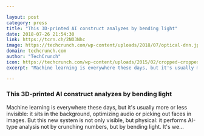 ```yaml
---

layout: post
category: press
title: "This 3D-printed AI construct analyzes by bending light"
date: 2018-07-26 21:54:30
link: https://tcrn.ch/2NO3Nhc
image: https://techcrunch.com/wp-content/uploads/2018/07/optical-dnn.jpg?w=600
domain: techcrunch.com
author: "TechCrunch"
icon: https://techcrunch.com/wp-content/uploads/2015/02/cropped-cropped-favicon-gradient.png?w=180
excerpt: "Machine learning is everywhere these days, but it's usually more or less invisible: it sits in the background, optimizing audio or picking out faces in images. But this new system is not only visible, but physical: it performs AI-type analysis not by crunching numbers, but by bending light. It's we…"

---
```


### This 3D-printed AI construct analyzes by bending light

Machine learning is everywhere these days, but it's usually more or less invisible: it sits in the background, optimizing audio or picking out faces in images. But this new system is not only visible, but physical: it performs AI-type analysis not by crunching numbers, but by bending light. It's we…
